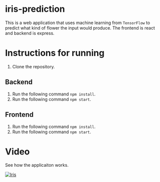# iris-prediction
This is a web application that uses machine learning from `TensorFlow` to predict what kind of flower the input would produce. The frontend is react and backend is express.

<h1> Instructions for running </h1>

1. Clone the repository.

<h2> Backend </h2>

1. Run the following command `npm install`.
2. Run the following command `npm start`.


<h2> Frontend </h2>

1. Run the following command `npm install`.
2. Run the following command `npm start`.


<h1> Video </h1>
See how the applicaiton works.

[![Iris](https://yt-embed.herokuapp.com/embed?v=_wfqdq080Fo)](https://www.youtube.com/watch?v=_wfqdq080Fo "Iris")
